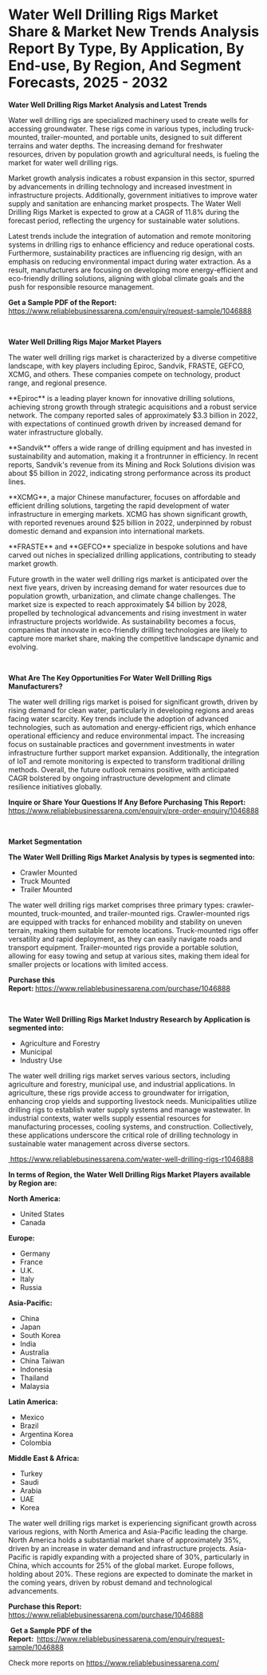 <p><h1>Water Well Drilling Rigs Market Share & Market New Trends Analysis Report By Type, By Application, By End-use, By Region, And Segment Forecasts, 2025 - 2032</h1></p><p><strong>Water Well Drilling Rigs Market Analysis and Latest Trends</strong></p>
<p><p>Water well drilling rigs are specialized machinery used to create wells for accessing groundwater. These rigs come in various types, including truck-mounted, trailer-mounted, and portable units, designed to suit different terrains and water depths. The increasing demand for freshwater resources, driven by population growth and agricultural needs, is fueling the market for water well drilling rigs.</p><p>Market growth analysis indicates a robust expansion in this sector, spurred by advancements in drilling technology and increased investment in infrastructure projects. Additionally, government initiatives to improve water supply and sanitation are enhancing market prospects. The Water Well Drilling Rigs Market is expected to grow at a CAGR of 11.8% during the forecast period, reflecting the urgency for sustainable water solutions.</p><p>Latest trends include the integration of automation and remote monitoring systems in drilling rigs to enhance efficiency and reduce operational costs. Furthermore, sustainability practices are influencing rig design, with an emphasis on reducing environmental impact during water extraction. As a result, manufacturers are focusing on developing more energy-efficient and eco-friendly drilling solutions, aligning with global climate goals and the push for responsible resource management.</p></p>
<p><strong>Get a Sample PDF of the Report:&nbsp;</strong> <a href="https://www.reliablebusinessarena.com/enquiry/request-sample/1046888?utm_campaign=1905&utm_medium=2&utm_source=Github&utm_content=ia&utm_term=22032025&utm_id=water-well-drilling-rigs">https://www.reliablebusinessarena.com/enquiry/request-sample/1046888</a></p>
<p>&nbsp;</p>
<p><strong>Water Well Drilling Rigs Major Market Players</strong></p>
<p><p>The water well drilling rigs market is characterized by a diverse competitive landscape, with key players including Epiroc, Sandvik, FRASTE, GEFCO, XCMG, and others. These companies compete on technology, product range, and regional presence.</p><p>**Epiroc** is a leading player known for innovative drilling solutions, achieving strong growth through strategic acquisitions and a robust service network. The company reported sales of approximately $3.3 billion in 2022, with expectations of continued growth driven by increased demand for water infrastructure globally.</p><p>**Sandvik** offers a wide range of drilling equipment and has invested in sustainability and automation, making it a frontrunner in efficiency. In recent reports, Sandvik's revenue from its Mining and Rock Solutions division was about $5 billion in 2022, indicating strong performance across its product lines.</p><p>**XCMG**, a major Chinese manufacturer, focuses on affordable and efficient drilling solutions, targeting the rapid development of water infrastructure in emerging markets. XCMG has shown significant growth, with reported revenues around $25 billion in 2022, underpinned by robust domestic demand and expansion into international markets.</p><p>**FRASTE** and **GEFCO** specialize in bespoke solutions and have carved out niches in specialized drilling applications, contributing to steady market growth.</p><p>Future growth in the water well drilling rigs market is anticipated over the next five years, driven by increasing demand for water resources due to population growth, urbanization, and climate change challenges. The market size is expected to reach approximately $4 billion by 2028, propelled by technological advancements and rising investment in water infrastructure projects worldwide. As sustainability becomes a focus, companies that innovate in eco-friendly drilling technologies are likely to capture more market share, making the competitive landscape dynamic and evolving.</p></p>
<p>&nbsp;</p>
<p><strong>What Are The Key Opportunities For Water Well Drilling Rigs Manufacturers?</strong></p>
<p><p>The water well drilling rigs market is poised for significant growth, driven by rising demand for clean water, particularly in developing regions and areas facing water scarcity. Key trends include the adoption of advanced technologies, such as automation and energy-efficient rigs, which enhance operational efficiency and reduce environmental impact. The increasing focus on sustainable practices and government investments in water infrastructure further support market expansion. Additionally, the integration of IoT and remote monitoring is expected to transform traditional drilling methods. Overall, the future outlook remains positive, with anticipated CAGR bolstered by ongoing infrastructure development and climate resilience initiatives globally.</p></p>
<p><strong>Inquire or Share Your Questions If Any Before Purchasing This Report:</strong> <a href="https://www.reliablebusinessarena.com/enquiry/pre-order-enquiry/1046888?utm_campaign=1905&utm_medium=2&utm_source=Github&utm_content=ia&utm_term=22032025&utm_id=water-well-drilling-rigs">https://www.reliablebusinessarena.com/enquiry/pre-order-enquiry/1046888</a></p>
<p>&nbsp;</p>
<p><strong>Market Segmentation</strong></p>
<p><strong>The Water Well Drilling Rigs Market Analysis by types is segmented into:</strong></p>
<p><ul><li>Crawler Mounted</li><li>Truck Mounted</li><li>Trailer Mounted</li></ul></p>
<p><p>The water well drilling rigs market comprises three primary types: crawler-mounted, truck-mounted, and trailer-mounted rigs. Crawler-mounted rigs are equipped with tracks for enhanced mobility and stability on uneven terrain, making them suitable for remote locations. Truck-mounted rigs offer versatility and rapid deployment, as they can easily navigate roads and transport equipment. Trailer-mounted rigs provide a portable solution, allowing for easy towing and setup at various sites, making them ideal for smaller projects or locations with limited access.</p></p>
<p><strong>Purchase this Report:&nbsp;</strong><a href="https://www.reliablebusinessarena.com/purchase/1046888?utm_campaign=1905&utm_medium=2&utm_source=Github&utm_content=ia&utm_term=22032025&utm_id=water-well-drilling-rigs">https://www.reliablebusinessarena.com/purchase/1046888</a></p>
<p>&nbsp;</p>
<p><strong>The Water Well Drilling Rigs Market Industry Research by Application is segmented into:</strong></p>
<p><ul><li>Agriculture and Forestry</li><li>Municipal</li><li>Industry Use</li></ul></p>
<p><p>The water well drilling rigs market serves various sectors, including agriculture and forestry, municipal use, and industrial applications. In agriculture, these rigs provide access to groundwater for irrigation, enhancing crop yields and supporting livestock needs. Municipalities utilize drilling rigs to establish water supply systems and manage wastewater. In industrial contexts, water wells supply essential resources for manufacturing processes, cooling systems, and construction. Collectively, these applications underscore the critical role of drilling technology in sustainable water management across diverse sectors.</p></p>
<p><a href="https://www.reliablebusinessarena.com/water-well-drilling-rigs-r1046888?utm_campaign=1905&utm_medium=2&utm_source=Github&utm_content=ia&utm_term=22032025&utm_id=water-well-drilling-rigs">&nbsp;https://www.reliablebusinessarena.com/water-well-drilling-rigs-r1046888</a></p>
<p><strong>In terms of Region, the Water Well Drilling Rigs Market Players available by Region are:</strong></p>
<p>
    <p> <strong> North America: </strong>
        <ul>
            <li>United States</li>
            <li>Canada</li>
        </ul>
        </p> 
    <p> <strong> Europe: </strong>
        <ul>
            <li>Germany</li>
            <li>France</li>
            <li>U.K.</li>
            <li>Italy</li>
            <li>Russia</li>
        </ul>
        </p> 
    <p> <strong> Asia-Pacific: </strong>
        <ul>
            <li>China</li>
            <li>Japan</li>
            <li>South Korea</li>
            <li>India</li>
            <li>Australia</li>
            <li>China Taiwan</li>
            <li>Indonesia</li>
            <li>Thailand</li>
            <li>Malaysia</li>
        </ul>
        </p> 
    <p> <strong> Latin America: </strong>
        <ul>
            <li>Mexico</li>
            <li>Brazil</li>
            <li>Argentina Korea</li>
            <li>Colombia</li>
        </ul>
        </p> 
    <p> <strong> Middle East & Africa: </strong>
        <ul>
            <li>Turkey</li>
            <li>Saudi</li>
            <li>Arabia</li>
            <li>UAE</li>
            <li>Korea</li>
        </ul>
    </p>
    </p>
<p><p>The water well drilling rigs market is experiencing significant growth across various regions, with North America and Asia-Pacific leading the charge. North America holds a substantial market share of approximately 35%, driven by an increase in water demand and infrastructure projects. Asia-Pacific is rapidly expanding with a projected share of 30%, particularly in China, which accounts for 25% of the global market. Europe follows, holding about 20%. These regions are expected to dominate the market in the coming years, driven by robust demand and technological advancements.</p></p>
<p><strong>Purchase this Report: </strong><a href="https://www.reliablebusinessarena.com/purchase/1046888?utm_campaign=1905&utm_medium=2&utm_source=Github&utm_content=ia&utm_term=22032025&utm_id=water-well-drilling-rigs">https://www.reliablebusinessarena.com/purchase/1046888</a></p>
<p>&nbsp;<strong>Get a Sample PDF of the Report:&nbsp;&nbsp;</strong><a href="https://www.reliablebusinessarena.com/enquiry/request-sample/1046888?utm_campaign=1905&utm_medium=2&utm_source=Github&utm_content=ia&utm_term=22032025&utm_id=water-well-drilling-rigs">https://www.reliablebusinessarena.com/enquiry/request-sample/1046888</a></p>
<p><strong></strong></p>
<p>Check more reports on <a href="https://www.reliablebusinessarena.com/?utm_campaign=1905&utm_medium=2&utm_source=Github&utm_content=ia&utm_term=22032025&utm_id=water-well-drilling-rigs">https://www.reliablebusinessarena.com/</a></p>